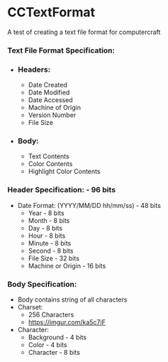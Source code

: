 # CCTextFormat
 A test of creating a text file format for computercraft

### Text File Format Specification:

* ### Headers:
	* Date Created
	* Date Modified
	* Date Accessed
	* Machine of Origin
	* Version Number
	* File Size

* ### Body:
	* Text Contents
	* Color Contents
	* Highlight Color Contents

### Header Specification: - 96 bits
* Date Format: (YYYY/MM/DD hh/mm/ss) - 48 bits
	* Year			- 8 bits
	* Month			- 8 bits
	* Day			- 8 bits
	* Hour			- 8 bits
	* Minute		- 8 bits
	* Second		- 8 bits
	* File Size 		- 32 bits
	* Machine or Origin 	- 16 bits

### Body Specification:
* Body contains string of all characters
* Charset:
	* 256 Characters
	* https://imgur.com/ka5c7iF
* Character:
	* Background	- 4 bits
	* Color		- 4 bits
	* Character	- 8 bits
